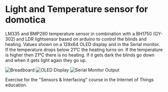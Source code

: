 # Light and Temperature sensor for domotica
LM335 and BMP280 temperature sensor in combination with a BH1750 (GY-302) and LDR lightsensor based on arduino to control the blinds and heating.
Values shown on a 128x64 OLED display and in the Serial monitor.
If the temperature drops below 21°C the heating turns on. If the temperature is higher then 21°C there is no heating.
If it gets dark the blinds go down and when it gets light again they go up.

![Breadboard](https://github.com/DriesDebouver/Light-and-Temperature-sensor-for-domotica/blob/master/Breadboard%20circuit.jpeg)
![OLED Display](https://github.com/DriesDebouver/Light-and-Temperature-sensor-for-domotica/blob/master/OLED%20Displaying%20values.jpg)
![Serial Monitor Output](https://github.com/DriesDebouver/Light-and-Temperature-sensor-for-domotica/blob/master/SerialMonitor.JPG)

Exercise for the "Sensors & Interfacing" course in the Internet of Things education.
